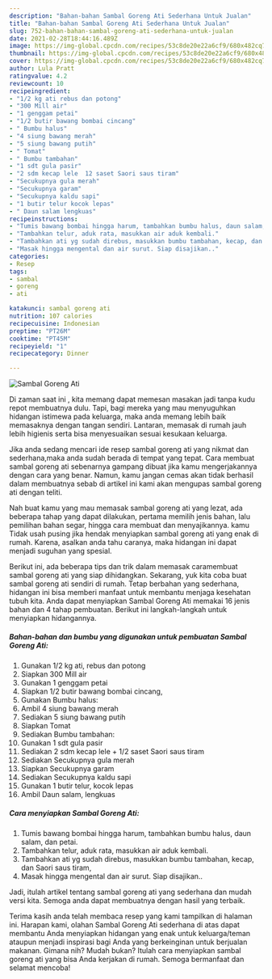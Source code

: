 ```yaml
---
description: "Bahan-bahan Sambal Goreng Ati Sederhana Untuk Jualan"
title: "Bahan-bahan Sambal Goreng Ati Sederhana Untuk Jualan"
slug: 752-bahan-bahan-sambal-goreng-ati-sederhana-untuk-jualan
date: 2021-02-28T18:44:16.489Z
image: https://img-global.cpcdn.com/recipes/53c8de20e22a6cf9/680x482cq70/sambal-goreng-ati-foto-resep-utama.jpg
thumbnail: https://img-global.cpcdn.com/recipes/53c8de20e22a6cf9/680x482cq70/sambal-goreng-ati-foto-resep-utama.jpg
cover: https://img-global.cpcdn.com/recipes/53c8de20e22a6cf9/680x482cq70/sambal-goreng-ati-foto-resep-utama.jpg
author: Lula Pratt
ratingvalue: 4.2
reviewcount: 10
recipeingredient:
- "1/2 kg ati rebus dan potong"
- "300 Mill air"
- "1 genggam petai"
- "1/2 butir bawang bombai cincang"
- " Bumbu halus"
- "4 siung bawang merah"
- "5 siung bawang putih"
- " Tomat"
- " Bumbu tambahan"
- "1 sdt gula pasir"
- "2 sdm kecap lele  12 saset Saori saus tiram"
- "Secukupnya gula merah"
- "Secukupnya garam"
- "Secukupnya kaldu sapi"
- "1 butir telur kocok lepas"
- " Daun salam lengkuas"
recipeinstructions:
- "Tumis bawang bombai hingga harum, tambahkan bumbu halus, daun salam, dan petai."
- "Tambahkan telur, aduk rata, masukkan air aduk kembali."
- "Tambahkan ati yg sudah direbus, masukkan bumbu tambahan, kecap, dan Saori saus tiram,"
- "Masak hingga mengental dan air surut. Siap disajikan.."
categories:
- Resep
tags:
- sambal
- goreng
- ati

katakunci: sambal goreng ati 
nutrition: 107 calories
recipecuisine: Indonesian
preptime: "PT26M"
cooktime: "PT45M"
recipeyield: "1"
recipecategory: Dinner

---
```



![Sambal Goreng Ati](https://img-global.cpcdn.com/recipes/53c8de20e22a6cf9/680x482cq70/sambal-goreng-ati-foto-resep-utama.jpg)

Di zaman  saat ini , kita memang dapat memesan masakan jadi tanpa kudu repot membuatnya dulu. Tapi, bagi mereka yang mau menyuguhkan hidangan istimewa pada keluarga, maka anda memang lebih baik memasaknya dengan tangan sendiri. Lantaran, memasak di rumah jauh lebih higienis serta bisa menyesuaikan sesuai kesukaan keluarga.

Jika anda sedang mencari ide resep sambal goreng ati yang nikmat dan sederhana,maka anda sudah berada di tempat yang tepat. Cara membuat sambal goreng ati  sebenarnya gampang dibuat jika kamu mengerjakannya dengan cara yang benar. Namun, kamu jangan cemas akan tidak berhasil dalam membuatnya 
sebab di artikel ini kami akan mengupas sambal goreng ati dengan teliti.  



Nah buat kamu yang mau memasak sambal goreng ati yang lezat, ada beberapa tahap yang dapat dilakukan, pertama memilih jenis bahan, lalu pemilihan bahan segar, hingga cara membuat dan menyajikannya. kamu Tidak usah pusing jika hendak menyiapkan sambal goreng ati yang enak di rumah. Karena, asalkan anda  tahu caranya, maka hidangan ini dapat menjadi suguhan yang spesial.

Berikut ini, ada beberapa tips dan trik dalam memasak caramembuat sambal goreng ati yang siap dihidangkan. Sekarang, yuk kita coba buat sambal goreng ati sendiri di rumah. Tetap berbahan yang sederhana, hidangan ini bisa memberi manfaat untuk membantu menjaga kesehatan tubuh kita. Anda dapat menyiapkan Sambal Goreng Ati memakai 16 jenis bahan dan 4 tahap pembuatan. Berikut ini langkah-langkah untuk menyiapkan hidangannya.

<!--inarticleads1-->

##### Bahan-bahan dan bumbu yang digunakan untuk pembuatan Sambal Goreng Ati:

1. Gunakan 1/2 kg ati, rebus dan potong
1. Siapkan 300 Mill air
1. Gunakan 1 genggam petai
1. Siapkan 1/2 butir bawang bombai cincang,
1. Gunakan  Bumbu halus:
1. Ambil 4 siung bawang merah
1. Sediakan 5 siung bawang putih
1. Siapkan  Tomat
1. Sediakan  Bumbu tambahan:
1. Gunakan 1 sdt gula pasir
1. Sediakan 2 sdm kecap lele + 1/2 saset Saori saus tiram
1. Sediakan Secukupnya gula merah
1. Siapkan Secukupnya garam
1. Sediakan Secukupnya kaldu sapi
1. Gunakan 1 butir telur, kocok lepas
1. Ambil  Daun salam, lengkuas




<!--inarticleads2-->

##### Cara menyiapkan Sambal Goreng Ati:

1. Tumis bawang bombai hingga harum, tambahkan bumbu halus, daun salam, dan petai.
1. Tambahkan telur, aduk rata, masukkan air aduk kembali.
1. Tambahkan ati yg sudah direbus, masukkan bumbu tambahan, kecap, dan Saori saus tiram,
1. Masak hingga mengental dan air surut. Siap disajikan..




Jadi, itulah artikel tentang  sambal goreng ati  yang sederhana dan mudah versi kita. Semoga anda dapat membuatnya dengan hasil yang terbaik. 

Terima kasih anda telah membaca resep yang kami tampilkan di halaman ini. Harapan kami, olahan  Sambal Goreng Ati sederhana di atas dapat membantu Anda menyiapkan hidangan yang enak untuk keluarga/teman ataupun menjadi inspirasi bagi Anda yang berkeinginan untuk berjualan makanan. Gimana nih? Mudah bukan? Itulah cara menyiapkan sambal goreng ati yang bisa Anda kerjakan di rumah. Semoga bermanfaat dan selamat mencoba!

